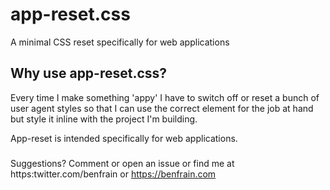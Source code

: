 # app-reset.css
A minimal CSS reset specifically for web applications

## Why use app-reset.css?
Every time I make something 'appy' I have to switch off or reset a bunch of user agent styles so that I can use the correct element for the job at hand but style it inline with the project I'm building.

App-reset is intended specifically for web applications.

###
Suggestions? Comment or open an issue or find me at https:twitter.com/benfrain or https://benfrain.com
